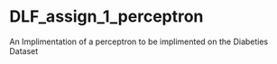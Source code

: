 # DLF_assign_1_perceptron
An Implimentation of a perceptron to be implimented on the Diabeties Dataset
